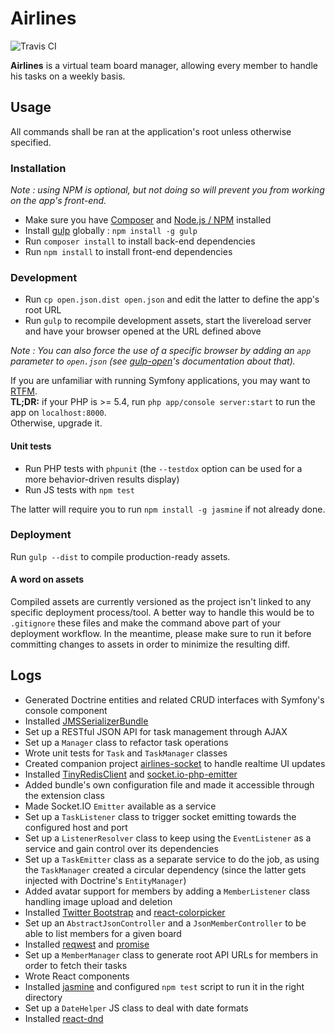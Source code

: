 # Airlines

![Travis CI](https://travis-ci.org/neemzy/airlines.svg)

**Airlines** is a virtual team board manager, allowing every member to handle his tasks on a weekly basis.

## Usage

All commands shall be ran at the application's root unless otherwise specified.

### Installation

*Note : using NPM is optional, but not doing so will prevent you from working on the app's front-end.*

- Make sure you have [Composer](https://getcomposer.org/download/) and [Node.js / NPM](https://docs.npmjs.com/getting-started/installing-node) installed
- Install [gulp](http://gulpjs.com/) globally : `npm install -g gulp`
- Run `composer install` to install back-end dependencies
- Run `npm install` to install front-end dependencies

### Development

- Run `cp open.json.dist open.json` and edit the latter to define the app's root URL
- Run `gulp` to recompile development assets, start the livereload server and have your browser opened at the URL defined above

*Note : You can also force the use of a specific browser by adding an `app` parameter to `open.json` (see [gulp-open](https://www.npmjs.com/package/gulp-open)'s documentation about that).*

If you are unfamiliar with running Symfony applications, you may want to [RTFM](http://symfony.com/doc/current/cookbook/configuration/web_server_configuration.html).  
**TL;DR:** if your PHP is >= 5.4, run `php app/console server:start` to run the app on `localhost:8000`.  
Otherwise, upgrade it.

#### Unit tests

- Run PHP tests with `phpunit` (the `--testdox` option can be used for a more behavior-driven results display)
- Run JS tests with `npm test`

The latter will require you to run `npm install -g jasmine` if not already done.

### Deployment

Run `gulp --dist` to compile production-ready assets.

#### A word on assets

Compiled assets are currently versioned as the project isn't linked to any specific deployment process/tool. A better way to handle this would be to `.gitignore` these files and make the command above part of your deployment workflow. In the meantime, please make sure to run it before committing changes to assets in order to minimize the resulting diff.

## Logs

- Generated Doctrine entities and related CRUD interfaces with Symfony's console component
- Installed [JMSSerializerBundle](https://github.com/schmittjoh/JMSSerializerBundle)
- Set up a RESTful JSON API for task management through AJAX
- Set up a `Manager` class to refactor task operations
- Wrote unit tests for `Task` and `TaskManager` classes
- Created companion project [airlines-socket](https://github.com/neemzy/airlines-socket) to handle realtime UI updates
- Installed [TinyRedisClient](https://github.com/ptrofimov/tinyredisclient) and [socket.io-php-emitter](https://github.com/rase-/socket.io-php-emitter)
- Added bundle's own configuration file and made it accessible through the extension class
- Made Socket.IO `Emitter` available as a service
- Set up a `TaskListener` class to trigger socket emitting towards the configured host and port
- Set up a `ListenerResolver` class to keep using the `EventListener` as a service and gain control over its dependencies
- Set up a `TaskEmitter` class as a separate service to do the job, as using the `TaskManager` created a circular dependency (since the latter gets injected with Doctrine's `EntityManager`)
- Added avatar support for members by adding a `MemberListener` class handling image upload and deletion
- Installed [Twitter Bootstrap](https://github.com/twbs/bootstrap) and [react-colorpicker](https://github.com/stayradiated/react-colorpicker)
- Set up an `AbstractJsonController` and a `JsonMemberController` to be able to list members for a given board
- Installed [reqwest](https://github.com/ded/reqwest) and [promise](https://github.com/then/promise)
- Set up a `MemberManager` class to generate root API URLs for members in order to fetch their tasks
- Wrote React components
- Installed [jasmine](https://github.com/jasmine/jasmine) and configured `npm test` script to run it in the right directory
- Set up a `DateHelper` JS class to deal with date formats
- Installed [react-dnd](https://github.com/gaearon/react-dnd)
